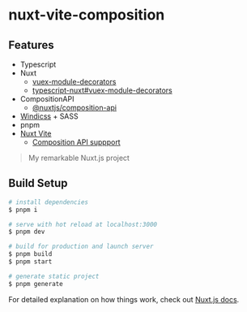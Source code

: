 # nuxt-vite-composition

## Features

- Typescript
- Nuxt
  - [vuex-module-decorators](https://championswimmer.in/vuex-module-decorators/)
  - [typescript-nuxt#vuex-module-decorators](https://typescript.nuxtjs.org/ja/cookbook/store/#vuex-module-decorators)
- CompositionAPI
  - [@nuxtjs/composition-api](https://composition-api.nuxtjs.org/)
- [Windicss](https://github.com/windicss/nuxt-windicss-module) + SASS
- pnpm
- [Nuxt Vite](https://vite.nuxtjs.org/)
  - [Composition API suppport](https://vite.nuxtjs.org/misc/common-issues/#composition-api-suppport)

> My remarkable Nuxt.js project

## Build Setup

```bash
# install dependencies
$ pnpm i

# serve with hot reload at localhost:3000
$ pnpm dev

# build for production and launch server
$ pnpm build
$ pnpm start

# generate static project
$ pnpm generate
```

For detailed explanation on how things work, check out [Nuxt.js docs](https://nuxtjs.org).
